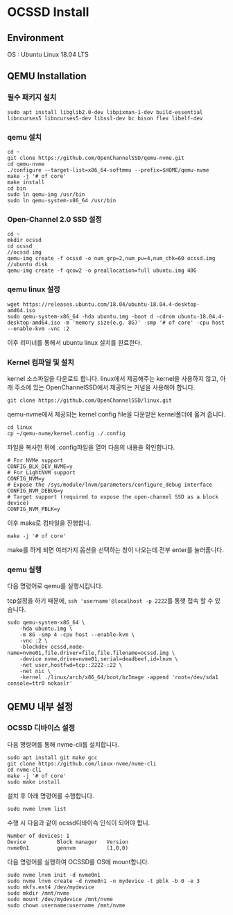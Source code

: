 OCSSD Install
====
## Environment

OS : Ubuntu Linux 18.04 LTS

## QEMU Installation

### 필수 패키지 설치

```
sudo apt install libglib2.0-dev libpixman-1-dev build-essential libncurses5 libncurses5-dev libssl-dev bc bison flex libelf-dev
```

### qemu 설치

```
cd ~
git clone https://github.com/OpenChannelSSD/qemu-nvme.git
cd qemu-nvme
./configure --target-list=x86_64-softmmu --prefix=$HOME/qemu-nvme
make -j '# of core'
make install
cd bin
sudo ln qemu-img /usr/bin
sudo ln qemu-system-x86_64 /usr/bin
```

### Open-Channel 2.0 SSD 설정

```
cd ~
mkdir ocssd
cd ocssd
//ocssd img
qemu-img create -f ocssd -o num_grp=2,num_pu=4,num_chk=60 ocssd.img
//ubuntu disk
qemu-img create -f qcow2 -o preallocation=full ubuntu.img 40G
```

### qemu linux 설정

```
wget https://releases.ubuntu.com/18.04/ubuntu-18.04.4-desktop-amd64.iso
sudo qemu-system-x86_64 -hda ubuntu.img -boot d -cdrom ubuntu-18.04.4-desktop-amd64.iso -m 'memory size(e.g. 8G)' -smp '# of core' -cpu host --enable-kvm -vnc :2
```

이후 리미너를 통해서 ubuntu linux 설치를 완료한다.

### Kernel 컴파일 및 설치

kernel 소스파일을 다운로드 합니다. linux에서 제공해주는 kernel을 사용하지 않고, 아래 주소에 있는 OpenChannelSSD에서 제공되는 커널을 사용해야 합니다.

```
git clone https://github.com/OpenChannelSSD/linux.git
```

qemu-nvme에서 제공되는 kernel config file을 다운받은 kernel폴더에 옮겨 줍니다.

```
cd linux
cp ~/qemu-nvme/kernel.config ./.config
```

파일을 복사한 뒤에 .config파일을 열어 다음의 내용을 확인합니다.

```
# For NVMe support
CONFIG_BLK_DEV_NVME=y
# For LightNVM support
CONFIG_NVM=y
# Expose the /sys/module/lnvm/parameters/configure_debug interface
CONFIG_NVM_DEBUG=y
# Target support (required to expose the open-channel SSD as a block device)
CONFIG_NVM_PBLK=y
```

이후 make로 컴파일을 진행합니.

```
make -j '# of core'
```

make를 하게 되면 여러가지 옵션을 선택하는 창이 나오는데 전부 enter를 눌러줍니다.

### qemu 실행

다음 명령어로 qemu를 실행시킵니다.

tcp설정을 하기 때문에, ```ssh 'username'@localhost -p 2222```를 통햇 접속 할 수 있습니다.

```
sudo qemu-system-x86_64 \
    -hda ubuntu.img \
    -m 8G -smp 4 -cpu host --enable-kvm \
    -vnc :2 \
    -blockdev ocssd,node-name=nvme01,file.driver=file,file.filename=ocssd.img \
    -device nvme,drive=nvme01,serial=deadbeef,id=lnvm \
    -net user,hostfwd=tcp::2222-:22 \
    -net nic \
    -kernel ./linux/arch/x86_64/boot/bzImage -append 'root=/dev/sda1 console=ttr0 nokaslr'
```

## QEMU 내부 설정
### OCSSD 디바이스 설정

다음 명령어를 통해 nvme-cli를 설치합니다.

```
sudo apt install git make gcc
git clone https://github.com/linux-nvme/nvme-cli
cd nvme-cli
make -j '# of core'
sudo make install
```

설치 후 아래 명령어를 수행합니다.

```
sudo nvme lnvm list
```

수행 시 다음과 같이 ocssd디바이슥 인식이 되어야 합니.

```
Number of devices: 1
Device      	Block manager	Version
nvme0n1     	gennvm      	(1,0,0)
```

다음 명령어를 실행하여 OCSSD를 OS에 mount합니다.

```
sudo nvme lnvm init -d nvme0n1
sudo nvme lnvm create -d nvme0n1 -n mydevice -t pblk -b 0 -e 3
sudo mkfs.ext4 /dev/mydevice
sudo mkdir /mnt/nvme
sudo mount /dev/mydevice /mnt/nvme
sudo chown username:username /mnt/nvme
```
